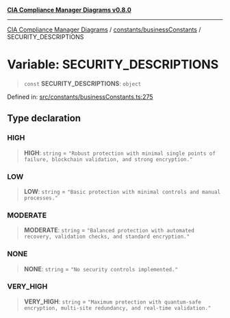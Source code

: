 [**CIA Compliance Manager Diagrams v0.8.0**](../../../README.md)

***

[CIA Compliance Manager Diagrams](../../../modules.md) / [constants/businessConstants](../README.md) / SECURITY\_DESCRIPTIONS

# Variable: SECURITY\_DESCRIPTIONS

> `const` **SECURITY\_DESCRIPTIONS**: `object`

Defined in: [src/constants/businessConstants.ts:275](https://github.com/Hack23/cia-compliance-manager/blob/78912779fad2796d4afcf9e0a863cca80a66b25f/src/constants/businessConstants.ts#L275)

## Type declaration

### HIGH

> **HIGH**: `string` = `"Robust protection with minimal single points of failure, blockchain validation, and strong encryption."`

### LOW

> **LOW**: `string` = `"Basic protection with minimal controls and manual processes."`

### MODERATE

> **MODERATE**: `string` = `"Balanced protection with automated recovery, validation checks, and standard encryption."`

### NONE

> **NONE**: `string` = `"No security controls implemented."`

### VERY\_HIGH

> **VERY\_HIGH**: `string` = `"Maximum protection with quantum-safe encryption, multi-site redundancy, and real-time validation."`
